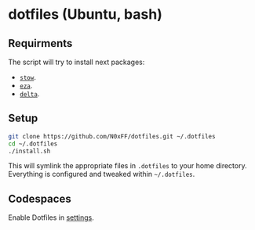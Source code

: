 # dotfiles (Ubuntu, bash)

## Requirments

The script will try to install next packages:

- [`stow`](https://github.com/aspiers/stow).
- [`eza`](https://github.com/eza-community/eza).
- [`delta`](https://github.com/dandavison/delta).

## Setup

```sh
git clone https://github.com/N0xFF/dotfiles.git ~/.dotfiles
cd ~/.dotfiles
./install.sh
```

This will symlink the appropriate files in `.dotfiles` to your home directory.
Everything is configured and tweaked within `~/.dotfiles`.

## Codespaces

Enable Dotfiles in [settings](https://github.com/settings/codespaces).
